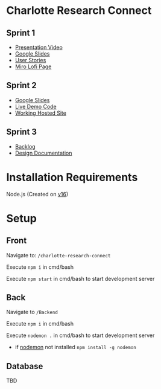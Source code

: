 # Charlotte Research Connect

## Sprint 1

* [Presentation Video](https://youtu.be/vQcjTLjSA3A)
* [Google Slides](https://docs.google.com/presentation/d/1ZQmWnIYBMIlCcJ-WJqHauteEwe30q01cmo9-jEOsNs4/edit#slide=id.gf6b72cc394_0_0)
* [User Stories](https://docs.google.com/spreadsheets/d/178Es_J5rGN5shpM4K5wY__VS9yBluQa7MdfE_j6xqgY/edit#gid=1200079538)
* [Miro Lofi Page](https://miro.com/app/board/o9J_lsUM7k8=/)


## Sprint 2

* [Google Slides](https://docs.google.com/presentation/d/1dM4TmmoMYUajvxeP7uF0EYmC2retwHHg38xt4bPv8aU/edit#slide=id.gfcd2b68f6f_0_60)
* [Live Demo Code](https://github.com/JokkerBang/Charlotte-Research-Connect)
* [Working Hosted Site](https://charlotte-research-connect.web.app/)

## Sprint 3

* [Backlog](https://docs.google.com/document/d/13W5ec0oqaOgUdsd316qTUtD8_f5BoeLfLpBFMo5Nu1w/edit)
* [Design Documentation](https://docs.google.com/document/d/1raWjttSwjOWhpbzYa_j4530Xr4ih_4IwqdBWXcbtvQo/edit)

# Installation Requirements

Node.js (Created on [v16](https://nodejs.org/en/))

# Setup


## Front

Navigate to: `/charlotte-research-connect`

Execute `npm i` in cmd/bash

Execute `npm start` in cmd/bash to start development server

## Back

Navigate to `/Backend`

Execute `npm i` in cmd/bash

Execute `nodemon .` in cmd/bash to start development server

* if [nodemon](https://www.npmjs.com/package/nodemon) not installed `npm install -g nodemon`


## Database
TBD
